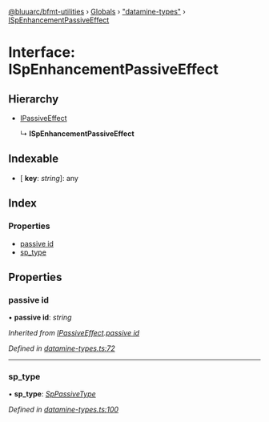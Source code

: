 [@bluuarc/bfmt-utilities](../README.md) › [Globals](../globals.md) › ["datamine-types"](../modules/_datamine_types_.md) › [ISpEnhancementPassiveEffect](_datamine_types_.ispenhancementpassiveeffect.md)

# Interface: ISpEnhancementPassiveEffect

## Hierarchy

* [IPassiveEffect](_datamine_types_.ipassiveeffect.md)

  ↳ **ISpEnhancementPassiveEffect**

## Indexable

* \[ **key**: *string*\]: any

## Index

### Properties

* [passive id](_datamine_types_.ispenhancementpassiveeffect.md#passive-id)
* [sp_type](_datamine_types_.ispenhancementpassiveeffect.md#sp_type)

## Properties

###  passive id

• **passive id**: *string*

*Inherited from [IPassiveEffect](_datamine_types_.ipassiveeffect.md).[passive id](_datamine_types_.ipassiveeffect.md#passive-id)*

*Defined in [datamine-types.ts:72](https://github.com/BluuArc/bfmt-utilities/blob/c1a63e5/src/datamine-types.ts#L72)*

___

###  sp_type

• **sp_type**: *[SpPassiveType](../enums/_datamine_types_.sppassivetype.md)*

*Defined in [datamine-types.ts:100](https://github.com/BluuArc/bfmt-utilities/blob/c1a63e5/src/datamine-types.ts#L100)*
